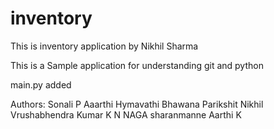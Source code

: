 # inventory
This is inventory application by Nikhil Sharma

This is a Sample application for understanding git and python

main.py added


Authors:
Sonali P
Aaarthi
Hymavathi
Bhawana 
Parikshit
Nikhil
Vrushabhendra Kumar K N 
NAGA
sharanmanne
Aarthi K






